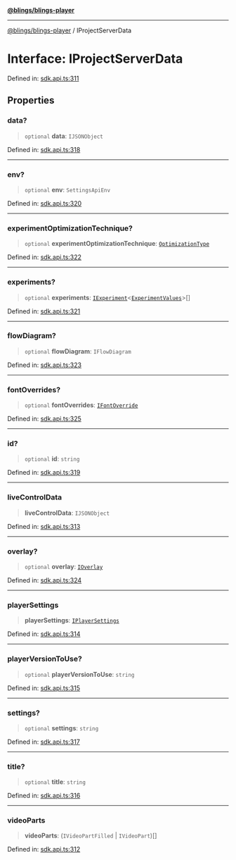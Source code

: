 [**@blings/blings-player**](../README.md)

***

[@blings/blings-player](../globals.md) / IProjectServerData

# Interface: IProjectServerData

Defined in: [sdk.api.ts:311](https://bitbucket.org/blingsio/player/src/e9d4e5a1bf54c48bcb6663f1308cce3af89efa76/src/SDK/sdk.api.ts#lines-311)

## Properties

### data?

> `optional` **data**: `IJSONObject`

Defined in: [sdk.api.ts:318](https://bitbucket.org/blingsio/player/src/e9d4e5a1bf54c48bcb6663f1308cce3af89efa76/src/SDK/sdk.api.ts#lines-318)

***

### env?

> `optional` **env**: `SettingsApiEnv`

Defined in: [sdk.api.ts:320](https://bitbucket.org/blingsio/player/src/e9d4e5a1bf54c48bcb6663f1308cce3af89efa76/src/SDK/sdk.api.ts#lines-320)

***

### experimentOptimizationTechnique?

> `optional` **experimentOptimizationTechnique**: [`OptimizationType`](../enumerations/OptimizationType.md)

Defined in: [sdk.api.ts:322](https://bitbucket.org/blingsio/player/src/e9d4e5a1bf54c48bcb6663f1308cce3af89efa76/src/SDK/sdk.api.ts#lines-322)

***

### experiments?

> `optional` **experiments**: [`IExperiment`](IExperiment.md)\<[`ExperimentValues`](../type-aliases/ExperimentValues.md)\>[]

Defined in: [sdk.api.ts:321](https://bitbucket.org/blingsio/player/src/e9d4e5a1bf54c48bcb6663f1308cce3af89efa76/src/SDK/sdk.api.ts#lines-321)

***

### flowDiagram?

> `optional` **flowDiagram**: `IFlowDiagram`

Defined in: [sdk.api.ts:323](https://bitbucket.org/blingsio/player/src/e9d4e5a1bf54c48bcb6663f1308cce3af89efa76/src/SDK/sdk.api.ts#lines-323)

***

### fontOverrides?

> `optional` **fontOverrides**: [`IFontOverride`](../type-aliases/IFontOverride.md)

Defined in: [sdk.api.ts:325](https://bitbucket.org/blingsio/player/src/e9d4e5a1bf54c48bcb6663f1308cce3af89efa76/src/SDK/sdk.api.ts#lines-325)

***

### id?

> `optional` **id**: `string`

Defined in: [sdk.api.ts:319](https://bitbucket.org/blingsio/player/src/e9d4e5a1bf54c48bcb6663f1308cce3af89efa76/src/SDK/sdk.api.ts#lines-319)

***

### liveControlData

> **liveControlData**: `IJSONObject`

Defined in: [sdk.api.ts:313](https://bitbucket.org/blingsio/player/src/e9d4e5a1bf54c48bcb6663f1308cce3af89efa76/src/SDK/sdk.api.ts#lines-313)

***

### overlay?

> `optional` **overlay**: [`IOverlay`](IOverlay.md)

Defined in: [sdk.api.ts:324](https://bitbucket.org/blingsio/player/src/e9d4e5a1bf54c48bcb6663f1308cce3af89efa76/src/SDK/sdk.api.ts#lines-324)

***

### playerSettings

> **playerSettings**: [`IPlayerSettings`](IPlayerSettings.md)

Defined in: [sdk.api.ts:314](https://bitbucket.org/blingsio/player/src/e9d4e5a1bf54c48bcb6663f1308cce3af89efa76/src/SDK/sdk.api.ts#lines-314)

***

### playerVersionToUse?

> `optional` **playerVersionToUse**: `string`

Defined in: [sdk.api.ts:315](https://bitbucket.org/blingsio/player/src/e9d4e5a1bf54c48bcb6663f1308cce3af89efa76/src/SDK/sdk.api.ts#lines-315)

***

### settings?

> `optional` **settings**: `string`

Defined in: [sdk.api.ts:317](https://bitbucket.org/blingsio/player/src/e9d4e5a1bf54c48bcb6663f1308cce3af89efa76/src/SDK/sdk.api.ts#lines-317)

***

### title?

> `optional` **title**: `string`

Defined in: [sdk.api.ts:316](https://bitbucket.org/blingsio/player/src/e9d4e5a1bf54c48bcb6663f1308cce3af89efa76/src/SDK/sdk.api.ts#lines-316)

***

### videoParts

> **videoParts**: (`IVideoPartFilled` \| `IVideoPart`)[]

Defined in: [sdk.api.ts:312](https://bitbucket.org/blingsio/player/src/e9d4e5a1bf54c48bcb6663f1308cce3af89efa76/src/SDK/sdk.api.ts#lines-312)
